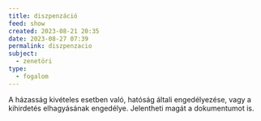 ```yaml
---
title: diszpenzáció
feed: show
created: 2023-08-21 20:35
date: 2023-08-27 07:39
permalink: diszpenzacio
subject:
  - zenetöri
type:
  - fogalom
---
```


A házasság kivételes esetben való, hatóság általi engedélyezése, vagy a kihirdetés elhagyásának engedélye.
Jelentheti magát a dokumentumot is.